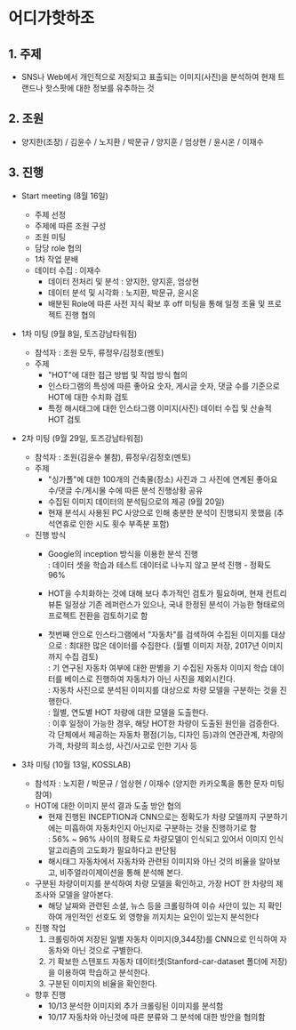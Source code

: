
# 어디가핫하조


## 1. 주제


- SNS나 Web에서 개인적으로 저장되고 표출되는 이미지(사진)을 분석하여 현재 트랜드나 핫스팟에 대한 정보를 유추하는 것


## 2. 조원


- 양지한(조장) / 김윤수 / 노지환 / 박문규 / 양지훈 / 엄상현 / 윤시온 / 이재수


## 3. 진행


- Start meeting (8월 16일)  
  - 주제 선정  
  - 주제에 따른 조원 구성  
  - 조원 미팅  
  - 담당 role 협의  
  - 1차 작업 분배  
  - 데이터 수집 : 이재수
    - 데이터 전처리 및 분석 : 양지한, 양지훈, 엄상현
    - 데이터 분석 및 시각화 : 노지환, 박문규, 윤시온
    - 배분된 Role에 따른 사전 지식 확보 후 off 미팅을 통해 일정 조율 및 프로젝트 진행 협의


- 1차 미팅 (9월 8일, 토즈강남타워점)  
  - 참석자 : 조원 모두, 류정우/김정호(멘토)  
  - 주제  
    - "HOT"에 대한 접근 방법 및 작업 방식 협의
    - 인스타그램의 특성에 따른 좋아요 숫자, 게시글 숫자, 댓글 수를 기준으로 HOT에 대한 수치화 검토
    - 특정 해시태그에 대한 인스타그램 이미지(사진) 데이터 수집 및 산술적 HOT 검토


 - 2차 미팅 (9월 29일, 토즈강남타워점)
   - 참석자 : 조원(김윤수 불참), 류정우/김정호(멘토)
   - 주제
      - "싱가폴"에 대한 100개의 건축물(장소) 사진과 그 사진에 연계된 좋아요 수/댓글 수/게시물 수에 따른 분석 진행상황 공유
      - 수집된 이미지 데이터의 분석팀으로의 제공 (9월 20일)
      - 현재 분석시 사용된 PC 사양으로 인해 충분한 분석이 진행되지 못했음 (추석연휴로 인한 시도 횟수 부족분 포함)
   - 진행 방식
      - Google의 inception 방식을 이용한 분석 진행  
        : 데이터 셋을 학습과 테스트 데이터로 나누지 않고 분석 진행 - 정확도 96%
       
      - HOT을 수치화하는 것에 대해 보다 추가적인 검토가 필요하며, 현재 컨트리뷰톤 일정상 기존 레퍼런스가 있으나, 국내 한정된 분석이 가능한 형태로의 프로젝트 전환을 검토하기로 함
      - 첫번째 안으로 인스타그램에서 "자동차"를 검색하여 수집된 이미지를 대상으로 
			: 최대한 많은 데이터를 수집한다. (월별 이미지 저장, 2017년 이미지까지 수집 검토)  
			: 기 연구된 자동차 여부에 대한 판별을 기 수집된 자동차 이미지 학습 데이터를 베이스로 진행하여 자동차가 아닌 사진을 제외시킨다.  
			: 자동차 사진으로 분석된 이미지를 대상으로 차량 모델을 구분하는 것을 진행한다.  
			: 월별, 연도별 HOT 차량에 대한 모델을 도출한다.  
			: 이후 일정이 가능한 경우, 해당 HOT한 차량이 도출된 원인을 검증한다.  각 단체에서 제공하는 자동차 평점(기능, 디자인 등)과의 연관관계, 차량의 가격, 차량의 희소성, 사건/사고로 인한 기사 등   

 - 3차 미팅 (10월 13일, KOSSLAB)  
   - 참석자 : 노지환 / 박문규 / 엄상현 / 이재수  (양지한 카카오톡을 통한 문자 미팅 참여)
  	- HOT에 대한 이미지 분석 결과 도출 방안 협의   
		- 현재 진행된 INCEPTION과 CNN으로는 정확도가 차량 모델까지 구분하기에는 미흡하여 자동차인지 아닌지로 구분하는 것을 진행하기로 함   
			: 56% ~ 96% 사이의 정확도로 차량모델이 인식되고 있어서 이미지 인식 알고리즘의 고도화가 필요하다고 판단됨   
		- 해시태그 자동차에서 자동차와 관련된 이미지와 아닌 것의 비율을 알아보고, 비주얼라이제이션을 통해 분석해 본다.   
	- 구분된 차량이미지를 분석하여 차량 모델을 확인하고, 가장 HOT 한 차량의 제조사와 모델을 알아본다.   
		- 해당 날짜와 관련된 소셜, 뉴스 등을 크롤링하여 이슈 사안이 있는 지 확인하여 개인적인 선호도 외 영향을 끼지치는 요인이 있는지 분석한다  
	- 진행 작업    
		 1. 크롤링하여 저장된 일별 자동차 이미지(9,344장)를 CNN으로 인식하여 자동차와 아닌 것으로 구별한다.  
		 2. 기 확보한 스텐포드 자동차 데이터셋(Stanford-car-dataset 폴더에 저장)을 이용하여 학습하고 분석한다.  
		 3. 구분된 이미지의 비율을 확인한다.  
	- 향후 진행  
		- 10/13 분석한 이미지외 추가 크롤링된 이미지를 분석함   
		- 10/17 자동차와 아닌것에 따른 분류와 그 분석에 대한 방안을 협의함  
